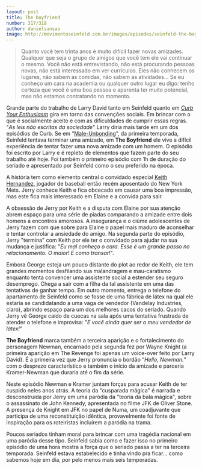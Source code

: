 ```yaml
---
layout: post
title: The boyfriend
number: 317/318
author: danielsansao
image: http://movimentoseinfeld.com.br/images/episodes/seinfeld-the-boyfriend.jpg
---
```


> Quanto você tem trinta anos é muito difícil fazer novas amizades. Qualquer que seja o grupo de amigos que você tem ele vai continuar o mesmo. Você não está entrevistando, não está procurando pessoas novas, não está interessado em ver currículos. Eles não conhecem os lugares, não sabem as comidas, não sabem as atividades... Se eu conheço um cara na academia ou qualquer outro lugar eu digo: tenho certeza que você é uma boa pessoa e aparenta ter muito potencial, mas não estamos contratando no momento.

Grande parte do trabalho de Larry David tanto em Seinfeld quanto em <a title="Segura a onda" href="http://www.hbo.com/larrydavid/">*Curb Your Enthusiasm*</a> gira em torno das convenções sociais. Em brincar com o que é socialmente aceito e com as dificuldades de cumprir essas regras. "*As leis não escritas da sociedade*" Larry diria mais tarde em um dos episódios de Curb. Se em “<a title="Male-unbonding, da primeira temporada" href="http://movimentoseinfeld.com.br/male-unbonding.html">Male-Unbonding</a>”, da primeira temporada, Seinfeld tentava terminar uma amizade, em **The Boyfriend** ele vive a difícil experiência de tentar fazer uma nova amizade com um homem. O episódio foi escrito por Larry e é repleto de elementos que fazem parte do seu trabalho até hoje. Foi também o primeiro episódio com 1h de duração do seriado e apresentado por Seinfeld como o seu preferido na época.

A história tem como elemento central o convidado especial <a title="Sobre Keith Hernandez" href="http://en.wikipedia.org/wiki/Keith_Hernandez">Keith Hernandez</a>, jogador de baseball então recém aposentado do New York Mets. Jerry conhece Keith e fica obcecado em causar uma boa impressão, mas este fica mais interessado em Elaine e a convida para sair.

A obsessão de Jerry por Keith e a disputa com Elaine por sua atenção abrem espaço para uma série de piadas comparando a amizade entre dois homens a encontros amorosos. A insegurança e o ciúme adolescentes de Jerry fazem com que sobre para Elaine o papel mais maduro de aconselhar e tentar controlar a ansiedade do amigo. Na segunda parte do episódio, Jerry "termina" com Keith por ele ter o convidado para ajudar na sua mudança e justifica: "*Eu mal conheço o cara. Esse é um grande passo no relacionamento. O maior! É como transar!*".

Embora George esteja um pouco distante do plot ao redor de Keith, ele tem grandes momentos desfilando sua malandragem e mau-caratismo enquanto tenta convencer uma assistente social a estender seu seguro desemprego. Chega a sair com a filha da tal assistente em uma das tentativas de ganhar tempo. Em outro momento, entrega o telefone do apartamento de Seinfeld como se fosse de uma fábrica de látex na qual ele estaria se candidatando a uma vaga de vendedor (Vandelay Industries, claro), abrindo espaço para um dos melhores cacos do seriado. Quando Jerry vê George caído de cuecas na sala após uma tentativa frustrada de atender o telefone e improvisa: "*E você ainda quer ser o meu vendedor de látex!*"

**The Boyfriend** marca também a terceira aparição e o fortalecimento do personagem Newman, encarnado pela segunda fez por Wayne Knight (a primeira aparição em The Revenge foi apenas um voice-over feito por Larry David). É a primeira vez que Jerry pronuncia o bordão “<em>Hello, Newman.</em>” com o desprezo característico e também o início da amizade e parceria Kramer-Newman que duraria até o fim da série.

Neste episódio Newman e Kramer juntam forças para acusar Keith de ter cuspido neles anos atrás. A teoria da "cusparada mágica" é narrada e desconstruída por Jerry em uma paródia da "teoria da bala mágica", sobre o assassinato de John Kennedy, apresentada no filme JFK de Oliver Stone. A presença de Knight em JFK no papel de Numa, um coadjuvante que participa de uma reconstituição idêntica, provavelmente foi fonte de inspiração para os roteiristas incluírem a paródia na trama.

Poucos seriados tinham moral para brincar com uma tragédia nacional em uma paródia desse tipo. Seinfeld sabia como e fazer isso no primeiro episódio de uma hora mostra a força que o seriado passa a ter na terceira temporada. Seinfeld estava estabelecido e tinha vindo pra ficar... como sabemos hoje em dia, por pelo menos mais seis temporadas.